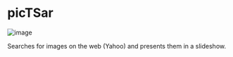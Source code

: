 # picTSar

![image](https://user-images.githubusercontent.com/4673921/199126131-69ae6881-49b0-472b-9d2c-5a1de4f15ff8.png)

Searches for images on the web (Yahoo) and presents them in a slideshow.
